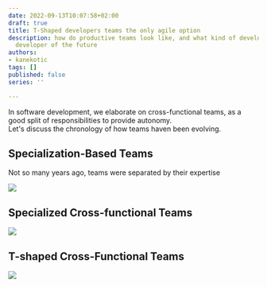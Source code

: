 ```yaml
---
date: 2022-09-13T10:07:58+02:00
draft: true
title: T-Shaped developers teams the only agile option
description: how do productive teams look like, and what kind of developer is the
  developer of the future
authors:
- kanekotic
tags: []
published: false
series: ''

---
```

In software development, we elaborate on cross-functional teams, as a good split of responsibilities to provide autonomy.  
Let's discuss the chronology of how teams haven been evolving. 

## Specialization-Based Teams

Not so many years ago, teams were separated by their expertise  

![](https://www.kanekotic.com/img/t-shapped-cross-functional-drawio-1.png)

## Specialized Cross-functional Teams

![](https://www.kanekotic.com/img/t-shapped-cross-functional-expertise-crossfunctional-teams-drawio.png)

## T-shaped Cross-Functional Teams

![](https://www.kanekotic.com/img/t-shapped-cross-functional-tshapped-crossfunctional-drawio.png)